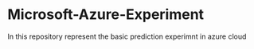 # Microsoft-Azure-Experiment
In this repository represent the basic prediction experimnt in azure cloud
